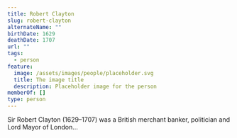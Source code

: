 ```yaml
---
title: Robert Clayton
slug: robert-clayton
alternateName: ""
birthDate: 1629
deathDate: 1707
url: ""
tags:
  - person
feature:
  image: /assets/images/people/placeholder.svg
  title: The image title
  description: Placeholder image for the person
memberOf: []
type: person
---
```


Sir Robert Clayton (1629–1707) was a British merchant banker, politician and Lord Mayor of London...

